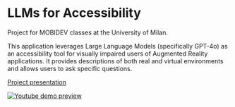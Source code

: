 # LLMs for Accessibility

Project for MOBIDEV classes at the University of Milan.

This application leverages Large Language Models (specifically GPT-4o) as an accessibility tool for visually impaired users of Augmented Reality applications. It provides descriptions of both real and virtual environments and allows users to ask specific questions.

[Project presentation](Presentation.pdf)

[![Youtube demo preview](https://img.youtube.com/vi/qEaWN3SsycM/0.jpg)](https://www.youtube.com/watch?v=qEaWN3SsycM)
